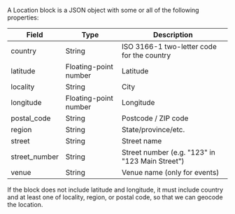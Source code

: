 <a name="json-type-location"></a>

A Location block is a JSON object with some or all of the following properties:

Field | Type | Description
------|------|------------
country | String | ISO 3166-1 two-letter code for the country
latitude | Floating-point number | Latitude
locality | String | City
longitude | Floating-point number | Longitude
postal_code | String | Postcode / ZIP code
region | String | State/province/etc.
street | String | Street name
street_number | String | Street number (e.g. "123" in "123 Main Street")
venue | String | Venue name (only for events)

If the block does not include latitude and longitude, it must include country and at least one of locality, region, or postal code, so that we can geocode the location.
